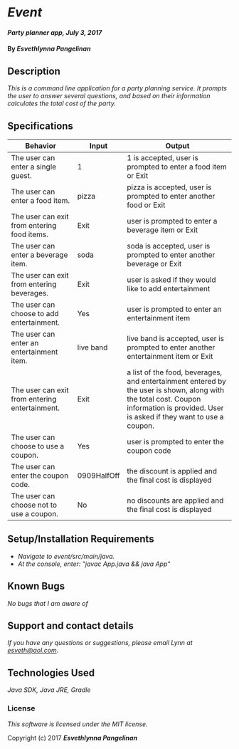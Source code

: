 # _Event_

#### _Party planner app, July 3, 2017_

#### By _**Esvethlynna Pangelinan**_

## Description

_This is a command line application for a party planning service.  It prompts the user to answer several questions, and based on their information calculates the total cost of the party._

## Specifications

|Behavior |Input|Output|
|---|---|---|
|The user can enter a single guest.|1|1 is accepted, user is prompted to enter a food item or Exit|
|The user can enter a food item.|pizza|pizza is accepted, user is prompted to enter another food or Exit|
|The user can exit from entering food items.|Exit|user is prompted to enter a beverage item or Exit|
|The user can enter a beverage item.|soda|soda is accepted, user is prompted to enter another beverage or Exit|
|The user can exit from entering beverages.|Exit|user is asked if they would like to add entertainment|
|The user can choose to add entertainment.|Yes|user is prompted to enter an entertainment item|
|The user can enter an entertainment item.|live band|live band is accepted, user is prompted to enter another entertainment item or Exit|
|The user can exit from entering entertainment.|Exit|a list of the food, beverages, and entertainment entered by the user is shown, along with the total cost.  Coupon information is provided.  User is asked if they want to use a coupon.|
|The user can choose to use a coupon.|Yes|user is prompted to enter the coupon code|
|The user can enter the coupon code.|0909HalfOff|the discount is applied and the final cost is displayed|
|The user can choose not to use a coupon.|No|no discounts are applied and the final cost is displayed|

## Setup/Installation Requirements

* _Navigate to event/src/main/java._
* _At the console, enter: "javac App.java && java App"_


## Known Bugs

_No bugs that I am aware of_

## Support and contact details

_If you have any questions or suggestions, please email Lynn at esveth@aol.com._

## Technologies Used

_Java SDK, Java JRE, Gradle_

### License

*This software is licensed under the MIT license.*

Copyright (c) 2017 **_Esvethlynna Pangelinan_**

